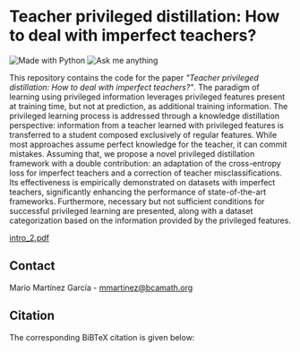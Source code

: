 # Teacher privileged distillation: How to deal with imperfect teachers?

[python-img]: https://img.shields.io/badge/Made%20with-Python-blue
[ama-img]: https://img.shields.io/badge/Ask%20me-anything-yellowgreen

![Made with Python][python-img]
![Ask me anything][ama-img]

This repository contains the code for the paper _"Teacher privileged distillation: How to deal with imperfect teachers?"_. The paradigm of learning using privileged information leverages privileged features present at training time, but not at prediction, as additional training information. The privileged learning process is addressed through a knowledge distillation perspective: information from a teacher learned with privileged features is transferred to a student composed exclusively of regular features. While most approaches assume perfect knowledge for the teacher, it can commit mistakes. Assuming that, we propose a novel privileged distillation framework with a double contribution: an adaptation of the cross-entropy loss for imperfect teachers and a correction of teacher misclassifications. Its effectiveness is empirically demonstrated on datasets with imperfect teachers, significantly enhancing the performance of state-of-the-art frameworks. Furthermore, necessary but not sufficient conditions for successful privileged learning are presented, along with a dataset categorization based on the information provided by the privileged features.

[intro_2.pdf](https://github.com/mariomartgarcia/TPD/files/15392233/intro_2.pdf)

## Contact

Mario Martínez García - mmartinez@bcamath.org


## Citation

The corresponding BiBTeX citation is given below:
